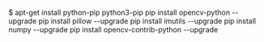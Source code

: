 $ apt-get install python-pip python3-pip
pip install opencv-python --upgrade
pip install pillow --upgrade
pip install imutils --upgrade
pip install numpy --upgrade
pip install opencv-contrib-python --upgrade
